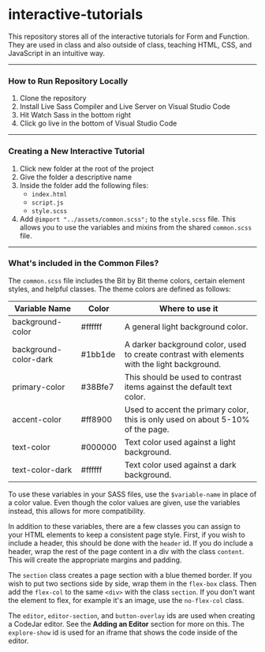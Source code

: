 # interactive-tutorials

This repository stores all of the interactive tutorials for Form and Function.
They are used in class and also outside of class, teaching HTML, CSS, and JavaScript in an intuitive way.

-----

### How to Run Repository Locally

1. Clone the repository
1. Install Live Sass Compiler and Live Server on Visual Studio Code
1. Hit Watch Sass in the bottom right
1. Click go live in the bottom of Visual Studio Code

-----

### Creating a New Interactive Tutorial

1. Click new folder at the root of the project
1. Give the folder a descriptive name
1. Inside the folder add the following files:
    * `index.html`
    * `script.js`
    * `style.scss`
1. Add `@import "../assets/common.scss";` to the `style.scss` file.
  This allows you to use the variables and mixins from the shared `common.scss` file.

------

### What's included in the Common Files?

The `common.scss` file includes the Bit by Bit theme colors, certain element styles, and helpful classes.
The theme colors are defined as follows:

| Variable Name         | Color   | Where to use it                                                                             |
|-----------------------|---------|---------------------------------------------------------------------------------------------|
| background-color      | #ffffff | A general light background color.                                                           |
| background-color-dark | #1bb1de | A darker background color, used to create contrast with elements with the light background. |
| primary-color         | #38Bfe7 | This should be used to contrast items against the default text color.                       |
| accent-color          | #ff8900 | Used to accent the primary color, this is only used on about 5-10% of the page.             |
| text-color            | #000000 | Text color used against a light background.                                                 |
| text-color-dark       | #ffffff | Text color used against a dark background.                                                  |

To use these variables in your SASS files, use the `$variable-name` in place of a color value.
Even though the color values are given, use the variables instead, this allows for more compatibility.

In addition to these variables, there are a few classes you can assign to your HTML elements to keep a consistent page style.
First, if you wish to include a header, this should be done with the `header` id.
If you do include a header, wrap the rest of the page content in a div with the class `content`.
This will create the appropriate margins and padding.

The `section` class creates a page section with a blue themed border.
If you wish to put two sections side by side, wrap them in the `flex-box` class.
Then add the `flex-col` to the same `<div>` with the class `section`.
If you don't want the element to flex, for example it's an image, use the `no-flex-col` class.

The `editor`, `editor-section`, and `button-overlay` ids are used when creating a CodeJar editor.
See the **Adding an Editor** section for more on this.
The `explore-show` id is used for an iframe that shows the code inside of the editor.